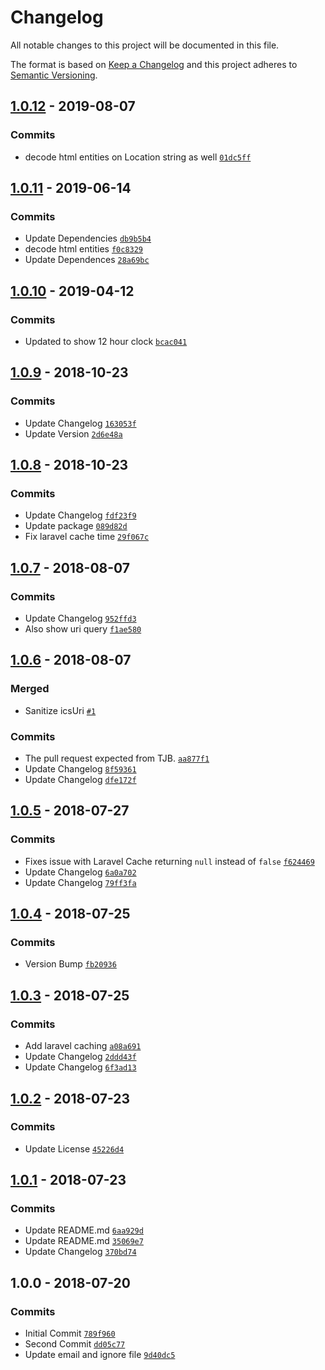 # Changelog

All notable changes to this project will be documented in this file.

The format is based on [Keep a Changelog](http://keepachangelog.com/en/1.0.0/)
and this project adheres to [Semantic Versioning](http://semver.org/spec/v2.0.0.html).

## [1.0.12](https://github.com/fredbradley/socs-calendar-ics-parser/compare/1.0.10...1.0.12) - 2019-08-07

### Commits

- decode html entities on Location string as well [`01dc5ff`](https://github.com/fredbradley/socs-calendar-ics-parser/commit/01dc5ffbbfa26ab0372435bac9387dcdbe48ad0b)

## [1.0.11](https://github.com/fredbradley/socs-calendar-ics-parser/compare/1.0.12...1.0.11) - 2019-06-14

### Commits

- Update Dependencies [`db9b5b4`](https://github.com/fredbradley/socs-calendar-ics-parser/commit/db9b5b47ba6ec00509183fabe4f4f81404365170)
- decode html entities [`f0c8329`](https://github.com/fredbradley/socs-calendar-ics-parser/commit/f0c8329c49d22139123e4b624c04f87cf06e42dd)
- Update Dependences [`28a69bc`](https://github.com/fredbradley/socs-calendar-ics-parser/commit/28a69bc7b4b19c8f73f14dafec35bf7c762f5489)

## [1.0.10](https://github.com/fredbradley/socs-calendar-ics-parser/compare/1.0.9...1.0.10) - 2019-04-12

### Commits

- Updated to show 12 hour clock [`bcac041`](https://github.com/fredbradley/socs-calendar-ics-parser/commit/bcac041d62df5edc74cb1017ac8e93c8ee307a97)

## [1.0.9](https://github.com/fredbradley/socs-calendar-ics-parser/compare/1.0.8...1.0.9) - 2018-10-23

### Commits

- Update Changelog [`163053f`](https://github.com/fredbradley/socs-calendar-ics-parser/commit/163053f25cf4fb927783eaa5ed10dc7a827f30cb)
- Update Version [`2d6e48a`](https://github.com/fredbradley/socs-calendar-ics-parser/commit/2d6e48a2dc53bb6ce2cfed499c6c2f812947e69c)

## [1.0.8](https://github.com/fredbradley/socs-calendar-ics-parser/compare/1.0.7...1.0.8) - 2018-10-23

### Commits

- Update Changelog [`fdf23f9`](https://github.com/fredbradley/socs-calendar-ics-parser/commit/fdf23f915ee84caabc42188370224a1c14c6cba9)
- Update package [`089d82d`](https://github.com/fredbradley/socs-calendar-ics-parser/commit/089d82dc80c0717542721258f7d0995398827e7e)
- Fix laravel cache time [`29f067c`](https://github.com/fredbradley/socs-calendar-ics-parser/commit/29f067c5f2c3460820f96ff6d5e8eddd8b4b65d9)

## [1.0.7](https://github.com/fredbradley/socs-calendar-ics-parser/compare/1.0.6...1.0.7) - 2018-08-07

### Commits

- Update Changelog [`952ffd3`](https://github.com/fredbradley/socs-calendar-ics-parser/commit/952ffd3ba6b7f1232c50e2b9679603635990b737)
- Also show uri query [`f1ae580`](https://github.com/fredbradley/socs-calendar-ics-parser/commit/f1ae58044683087e108c29d41ca96b8333faa167)

## [1.0.6](https://github.com/fredbradley/socs-calendar-ics-parser/compare/1.0.5...1.0.6) - 2018-08-07

### Merged

- Sanitize icsUri [`#1`](https://github.com/fredbradley/socs-calendar-ics-parser/pull/1)

### Commits

- The pull request expected from TJB. [`aa877f1`](https://github.com/fredbradley/socs-calendar-ics-parser/commit/aa877f1bd62fc334ba8da0815830e91ea4010924)
- Update Changelog [`8f59361`](https://github.com/fredbradley/socs-calendar-ics-parser/commit/8f59361ee8932d277b0ef28cf9097ba8be067dc7)
- Update Changelog [`dfe172f`](https://github.com/fredbradley/socs-calendar-ics-parser/commit/dfe172f490e6d8a3771a8f96e66a86b150ab7a09)

## [1.0.5](https://github.com/fredbradley/socs-calendar-ics-parser/compare/1.0.4...1.0.5) - 2018-07-27

### Commits

- Fixes issue with Laravel Cache returning `null` instead of `false` [`f624469`](https://github.com/fredbradley/socs-calendar-ics-parser/commit/f624469a3a549c7131e7a7b30b8a06ebb1bb0c2b)
- Update Changelog [`6a0a702`](https://github.com/fredbradley/socs-calendar-ics-parser/commit/6a0a702e4e42f3197a60a3f6a674d03205117770)
- Update Changelog [`79ff3fa`](https://github.com/fredbradley/socs-calendar-ics-parser/commit/79ff3fa9877f967a0a73d45d41b072dc543cc253)

## [1.0.4](https://github.com/fredbradley/socs-calendar-ics-parser/compare/1.0.3...1.0.4) - 2018-07-25

### Commits

- Version Bump [`fb20936`](https://github.com/fredbradley/socs-calendar-ics-parser/commit/fb20936c5ee0f75876921035285747db0a0eca8f)

## [1.0.3](https://github.com/fredbradley/socs-calendar-ics-parser/compare/1.0.2...1.0.3) - 2018-07-25

### Commits

- Add laravel caching [`a08a691`](https://github.com/fredbradley/socs-calendar-ics-parser/commit/a08a691c577c95348a37c8563b752f4145511dd7)
- Update Changelog [`2ddd43f`](https://github.com/fredbradley/socs-calendar-ics-parser/commit/2ddd43f58d489fd18b2297ff9ef01e01f6a9625f)
- Update Changelog [`6f3ad13`](https://github.com/fredbradley/socs-calendar-ics-parser/commit/6f3ad135ed5bf2b9309f4d8157dfd228b712529a)

## [1.0.2](https://github.com/fredbradley/socs-calendar-ics-parser/compare/1.0.1...1.0.2) - 2018-07-23

### Commits

- Update License [`45226d4`](https://github.com/fredbradley/socs-calendar-ics-parser/commit/45226d48f1d2f616418eeafe5b3270d2a37242f9)

## [1.0.1](https://github.com/fredbradley/socs-calendar-ics-parser/compare/1.0.0...1.0.1) - 2018-07-23

### Commits

- Update README.md [`6aa929d`](https://github.com/fredbradley/socs-calendar-ics-parser/commit/6aa929d8e2e92e789e2ee2358ae9d719b7d7d672)
- Update README.md [`35069e7`](https://github.com/fredbradley/socs-calendar-ics-parser/commit/35069e795628b934033bcef12831ffb329717a4b)
- Update Changelog [`370bd74`](https://github.com/fredbradley/socs-calendar-ics-parser/commit/370bd74346c65cc8986003a7692f4a8bb6658b09)

## 1.0.0 - 2018-07-20

### Commits

- Initial Commit [`789f960`](https://github.com/fredbradley/socs-calendar-ics-parser/commit/789f9600e8b306bd3273442158e9187786188e70)
- Second Commit [`dd05c77`](https://github.com/fredbradley/socs-calendar-ics-parser/commit/dd05c77fe0fb4cddab3c1d1c7c53659598e9aba3)
- Update email and ignore file [`9d40dc5`](https://github.com/fredbradley/socs-calendar-ics-parser/commit/9d40dc56ca0a52e77c3d8879ea28a1979b690733)
